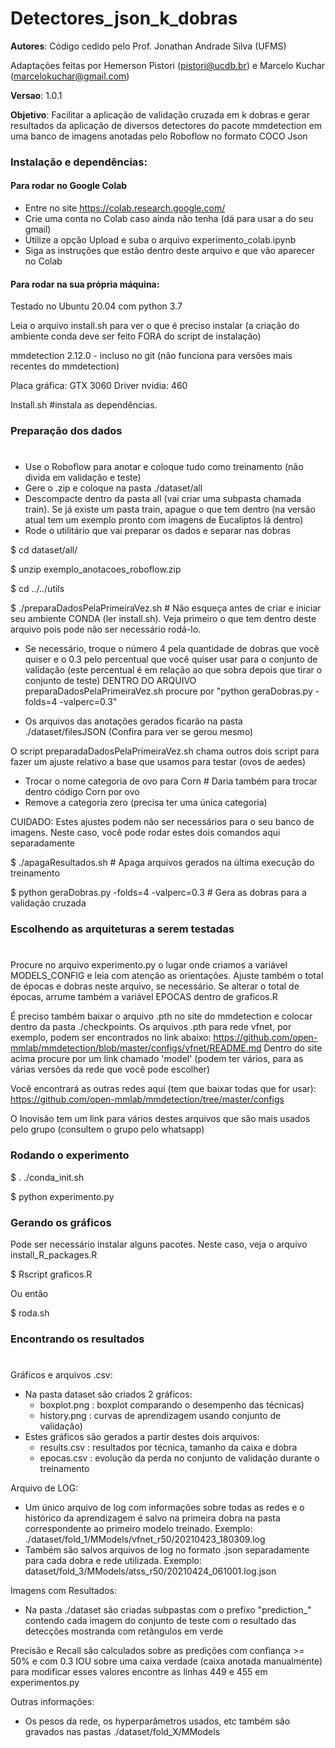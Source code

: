 # Detectores_json_k_dobras
__Autores__: Código cedido pelo Prof. Jonathan Andrade Silva (UFMS) 

Adaptações feitas por Hemerson Pistori (pistori@ucdb.br) e Marcelo Kuchar (marcelokuchar@gmail.com)

__Versao__: 1.0.1 

__Objetivo__: Facilitar a aplicação de validação cruzada em k dobras e gerar resultados da aplicação 
de diversos detectores do pacote mmdetection em uma banco de imagens anotadas pelo Roboflow no formato COCO Json


### Instalação e dependências:

#### Para rodar no Google Colab 

- Entre no site https://colab.research.google.com/
- Crie uma conta no Colab caso ainda não tenha (dá para usar a do seu gmail)
- Utilize a opção Upload e suba o arquivo experimento_colab.ipynb
- Siga as instruções que estão dentro deste arquivo e que vão aparecer no Colab


#### Para rodar na sua própria máquina:

Testado no Ubuntu 20.04 com python 3.7

Leia o arquivo install.sh para ver o que é preciso instalar
(a criação do ambiente conda deve ser feito FORA do script de instalação) 

mmdetection 2.12.0 - incluso no git 
(não funciona para versões mais recentes do mmdetection)

Placa gráfica: GTX 3060
Driver nvidia: 460

Install.sh #instala as dependências.



### Preparação dos dados
# 
- Use o Roboflow para anotar e coloque tudo como treinamento (não divida em validação e teste)
- Gere o .zip e coloque na pasta ./dataset/all 
- Descompacte dentro da pasta all (vai criar uma subpasta chamada train). Se já existe um pasta train, apague o que tem dentro (na versão atual tem um exemplo pronto com imagens de Eucaliptos lá dentro)
- Rode o utilitário que vai preparar os dados e separar nas dobras 

$ cd dataset/all/  

$ unzip exemplo_anotacoes_roboflow.zip

$ cd ../../utils

$ ./preparaDadosPelaPrimeiraVez.sh # Não esqueça antes de criar e iniciar seu ambiente CONDA (ler install.sh). Veja primeiro o que tem dentro deste arquivo pois pode não ser necessário rodá-lo.

- Se necessário, troque o número 4 pela quantidade de dobras que você quiser
  e o 0.3 pelo percentual que você quiser usar para o conjunto de validação
  (este percentual é em relação ao que sobra depois que tirar o conjunto de teste)
  DENTRO DO ARQUIVO preparaDadosPelaPrimeiraVez.sh 
  procure por "python geraDobras.py -folds=4 -valperc=0.3"

- Os arquivos das anotações gerados ficarão na pasta ./dataset/filesJSON
  (Confira para ver se gerou mesmo)

O script preparadaDadosPelaPrimeiraVez.sh chama outros dois script para
fazer um ajuste relativo a base que usamos para testar (ovos de aedes)
- Trocar o nome categoria de ovo para Corn # Daria também para trocar
                                             dentro código Corn por ovo
- Remove a categoria zero (precisa ter uma única categoria)

CUIDADO: Estes ajustes podem não ser necessários para o seu banco de imagens. 
Neste caso, você pode rodar estes dois comandos aqui separadamente

$ ./apagaResultados.sh  # Apaga arquivos gerados na última execução do treinamento

$ python geraDobras.py -folds=4 -valperc=0.3  # Gera as dobras para a validação cruzada 


### Escolhendo as arquiteturas a serem testadas
# 
Procure no arquivo experimento.py o lugar onde criamos a variável 
MODELS_CONFIG e leia com atenção as orientações. Ajuste também o total
de épocas e dobras neste arquivo, se necessário. Se alterar o total
de épocas, arrume também a variável EPOCAS dentro de graficos.R

É preciso também baixar o arquivo .pth no site do mmdetection e colocar dentro da
pasta ./checkpoints. Os arquivos .pth para rede vfnet, por exemplo, podem ser
encontrados no link abaixo:
https://github.com/open-mmlab/mmdetection/blob/master/configs/vfnet/README.md
Dentro do site acima procure por um link chamado 'model' (podem ter vários, para as várias versões da rede que você pode escolher)

Você encontrará as outras redes aqui (tem que baixar todas que for usar):
https://github.com/open-mmlab/mmdetection/tree/master/configs

O Inovisão tem um link para vários destes arquivos que são mais usados pelo grupo (consultem o grupo pelo whatsapp)


### Rodando o experimento 


$ . ./conda_init.sh

$ python experimento.py

### Gerando os gráficos
Pode ser necessário instalar alguns pacotes. Neste caso, veja o arquivo  install_R_packages.R

$ Rscript graficos.R

Ou então

$ roda.sh

### Encontrando os resultados
# 

Gráficos e arquivos .csv:
- Na pasta dataset são criados 2 gráficos:
  - boxplot.png : boxplot comparando o desempenho das técnicas)
  - history.png : curvas de aprendizagem usando conjunto de validação)
- Estes gráficos são gerados a partir destes dois arquivos:
  - results.csv : resultados por técnica, tamanho da caixa e dobra
  - epocas.csv : evolução da perda no conjunto de validação durante o treinamento

Arquivo de LOG:
- Um único arquivo de log com informações sobre todas as redes e o
  histórico da aprendizagem é salvo na primeira dobra na pasta
  correspondente ao primeiro modelo treinado. Exemplo:
  ./dataset/fold_1/MModels/vfnet_r50/20210423_180309.log
- Também são salvos arquivos de log no formato .json  separadamente
  para cada dobra e rede utilizada. Exemplo:
  dataset/fold_3/MModels/atss_r50/20210424_061001.log.json
 
  
Imagens com Resultados:
- Na pasta ./dataset são criadas subpastas com o prefixo
  "prediction_" contendo cada imagem do conjunto de teste com o
  resultado das detecções mostranda com retângulos em verde

Precisão e Recall são calculados sobre as predições com confiança >= 50% e com 0.3 IOU sobre uma caixa verdade (caixa anotada manualmente) para modificar esses valores encontre as linhas 449 e 455 em experimentos.py


Outras informações:
- Os pesos da rede, os hyperparâmetros usados, etc também são gravados nas pastas 
  ./dataset/fold_X/MModels

